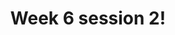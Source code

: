 ---
title: Week 6 session 2!
published_at: 2025-04-04
snippet: color
disable_html_sanitization: true
allow_math: true
---